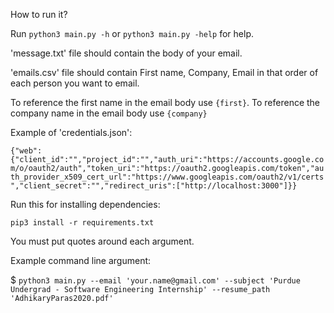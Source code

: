 How to run it? 

Run `python3 main.py -h` or `python3 main.py -help` for help.

'message.txt' file should contain the body of your email.

'emails.csv' file should contain First name, Company, Email in that order of each person you want to email.

To reference the first name in the email body use `{first}`. To reference the company name in the email body use `{company}`

Example of 'credentials.json':
 
 `{"web":{"client_id":"","project_id":"","auth_uri":"https://accounts.google.com/o/oauth2/auth","token_uri":"https://oauth2.googleapis.com/token","auth_provider_x509_cert_url":"https://www.googleapis.com/oauth2/v1/certs","client_secret":"","redirect_uris":["http://localhost:3000"]}}`

Run this for installing dependencies:

`pip3 install -r requirements.txt`

You must put quotes around each argument.

Example command line argument:

$ `python3 main.py --email 'your.name@gmail.com' --subject 'Purdue Undergrad - Software Engineering Internship' --resume_path 'AdhikaryParas2020.pdf'`